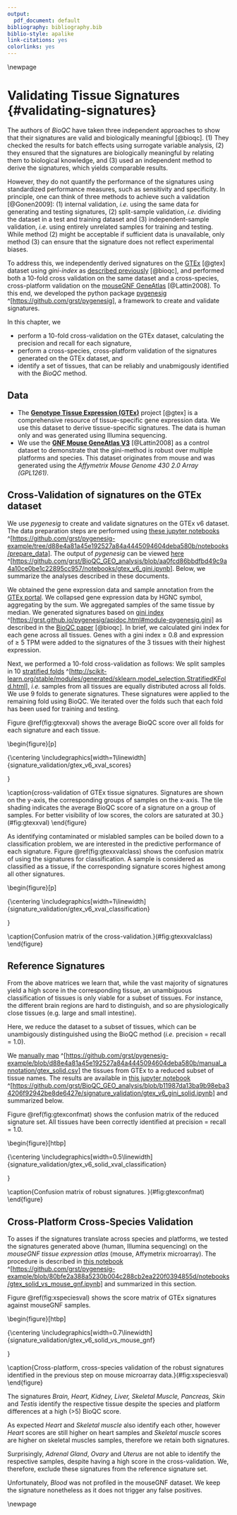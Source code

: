 ```yaml
---
output:
  pdf_document: default
bibliography: bibliography.bib
biblio-style: apalike
link-citations: yes
colorlinks: yes
---
```


\newpage 

# Validating Tissue Signatures {#validating-signatures}

The authors of *BioQC* have taken three independent approaches
to show that their signatures are valid and biologically meaningful [@bioqc].
(1) They checked the results for batch effects using surrogate
variable analysis, (2) they ensured that the signatures
are biologically meaningful by relating them to biological knowledge,
and (3) used an independent method to derive the signatures, which yields comparable results.

However, they do not quantify the performance of the signatures using
standardized performance measures, such as sensitivity and specificity.
In principle, one can think of three methods to achieve such a
validation [@Gonen2009]: (1) internal validation, *i.e.* using the same
data for generating and testing signatures, (2) split-sample validation,
*i.e.* dividing the dataset in a test and training dataset and (3)
independent-sample validation, *i.e.* using entirely unrelated samples
for training and testing. While method (2) might be acceptable if
sufficient data is unavailable, only method (3) can ensure that the
signature does not reflect experimental biases.

To address this, we independently derived signatures on the
[GTEx](http://gtexportal.org) [@gtex] dataset using *gini-index* as 
[described previously](https://www.ncbi.nlm.nih.gov/pmc/articles/PMC5379536/) [@bioqc], and performed
both a 10-fold cross validation on the same dataset and a cross-species,
cross-platform validation on the [mouseGNF GeneAtlas](https://www.ncbi.nlm.nih.gov/geo/query/acc.cgi?acc=GSE10246) [@Lattin2008].
To this end, we developed the python package [pygenesig](https://github.com/grst/pygenesig) ^[https://github.com/grst/pygenesig],
a framework to create and validate signatures.

In this chapter, we

 * perform a 10-fold cross-validation on the GTEx dataset, calculating the precision and recall for each signature,
 * perform a cross-species, cross-platform validation of the signatures generated on the GTEx dataset, and
 * identify a set of tissues, that can be reliably and unabmigously identified with the *BioQC* method.


## Data
 * The [**Genotype Tissue Expression (GTEx)**](http://gtexportal.org) project [@gtex] is a comprehensive resource of tissue-specific gene expression data. We use this dataset to derive tissue-specific signatures. The data is human only and was generated using Illumina sequencing.
 * We use the [**GNF Mouse GeneAtlas V3**](https://www.ncbi.nlm.nih.gov/geo/query/acc.cgi?acc=GSE10246) [@Lattin2008] as a control dataset to demonstrate that the gini-method is robust over multiple platforms and species. This dataset originates from mouse and was generated using the *Affymetrix Mouse Genome 430 2.0 Array (GPL1261)*.

## Cross-Validation of signatures on the GTEx dataset
We use *pygenesig* to create and validate signatures on the GTEx v6 dataset. The data preparation steps are performed using [these jupyter notebooks](https://github.com/grst/pygenesig-example/tree/d88e4a81a45e192527a84a4445094604deba580b/notebooks/prepare_data) ^[https://github.com/grst/pygenesig-example/tree/d88e4a81a45e192527a84a4445094604deba580b/notebooks/prepare_data]. The output of *pygenesig* can be viewed [here](https://github.com/grst/BioQC_GEO_analysis/blob/aa0fcd86bbdfbd49c9a4a10ce0be1c22895cc957/notebooks/gtex_v6_gini.ipynb) ^[https://github.com/grst/BioQC_GEO_analysis/blob/aa0fcd86bbdfbd49c9a4a10ce0be1c22895cc957/notebooks/gtex_v6_gini.ipynb]. Below, we summarize the analyses described in these documents.

We obtained the gene expression data and sample annotation from the [GTEx portal](http://gtexportal.org). We collapsed gene 
expression data by HGNC symbol, aggregating by the sum. We aggregated samples of the same tissue by median. 
We generated signatures based on [gini index](https://grst.github.io/pygenesig/apidoc.html#module-pygenesig.gini) ^[https://grst.github.io/pygenesig/apidoc.html#module-pygenesig.gini] as described in the [BioQC paper](https://www.ncbi.nlm.nih.gov/pmc/articles/PMC5379536/) [@bioqc]. In brief, we calculated gini index for each gene across all tissues. Genes with a gini index $\ge$ 0.8 and expression of $\ge$ 5 TPM were added to the signatures of the 3 tissues with their highest expression. 

Next, we performed a 10-fold cross-validation as follows:
We split samples in 10 [stratified folds](http://scikit-learn.org/stable/modules/generated/sklearn.model_selection.StratifiedKFold.html) ^[http://scikit-learn.org/stable/modules/generated/sklearn.model_selection.StratifiedKFold.html], *i.e.* samples from all tissues are equally distributed across all folds. We use 9 folds to generate signatures. These signatures were applied to the remaining fold using BioQC. We iterated over the folds such that each fold has been used for training and testing.

Figure \@ref(fig:gtexxval) shows the average BioQC score over all folds for each signature and each tissue.

\begin{figure}[p]

{\centering \includegraphics[width=1\linewidth]{signature_validation/gtex_v6_xval_scores} 

}

\caption{cross-validation of GTEx tissue signatures. Signatures are shown on the y-axis, the corresponding groups of samples on the x-axis. The tile shading indicates the average BioQC score of a signature on a group of samples. For better visibility of low scores, the colors are saturated at 30.}(\#fig:gtexxval)
\end{figure}

As identifying contaminated or mislabled samples can be boiled down to a classification problem, we are interested in the predictive performance of each signature. Figure \@ref(fig:gtexxvalclass) shows the confusion matrix of using the signatures for classification. A sample is considered as classified as a tissue, if the corresponding signature scores highest among all other signatures.

\begin{figure}[p]

{\centering \includegraphics[width=1\linewidth]{signature_validation/gtex_v6_xval_classification} 

}

\caption{Confusion matrix of the cross-validation.}(\#fig:gtexxvalclass)
\end{figure}

## Reference Signatures
From the above matrices we learn that, while the vast majority of signatures yield a high score in the corresponding tissue, an unambiguous classification of tissues is only viable for a subset of tissues.
For instance, the different brain regions are hard to distinguish, and so are physiologically close tissues (e.g. large and small intestine).

Here, we reduce the dataset to a subset of tissues, which can be unambigously distinguished using the BioQC method (*i.e.* precision = recall = 1.0).

We [manually map](https://github.com/grst/pygenesig-example/blob/d88e4a81a45e192527a84a4445094604deba580b/manual_annotation/gtex_solid.csv) ^[https://github.com/grst/pygenesig-example/blob/d88e4a81a45e192527a84a4445094604deba580b/manual_annotation/gtex_solid.csv]
the tissues from GTEx to a reduced subset of tissue names. The results are available in [this jupyter notebook](https://github.com/grst/BioQC_GEO_analysis/blob/b11987da13ba9b98eba34206f92942be8de6427e/signature_validation/gtex_v6_gini_solid.ipynb) ^[https://github.com/grst/BioQC_GEO_analysis/blob/b11987da13ba9b98eba34206f92942be8de6427e/signature_validation/gtex_v6_gini_solid.ipynb]
and summarized below.

Figure \@ref(fig:gtexconfmat) shows the confusion matrix of the reduced signature set. All tissues have been correctly identified at precision = recall = 1.0.

\begin{figure}[htbp]

{\centering \includegraphics[width=0.5\linewidth]{signature_validation/gtex_v6_solid_xval_classification} 

}

\caption{Confusion matrix of robust signatures. }(\#fig:gtexconfmat)
\end{figure}




## Cross-Platform Cross-Species Validation
To asses if the signatures translate across species and platforms, we tested the signatures generated above (human, Illumina sequencing) on the *mouseGNF tissue expression atlas* (mouse, Affymetrix microarray). The procedure is described in [this notebook](https://github.com/grst/pygenesig-example/blob/80bfe2a388a5230b004c288cb2ea220f0394855d/notebooks/gtex_solid_vs_mouse_gnf.ipynb) ^[https://github.com/grst/pygenesig-example/blob/80bfe2a388a5230b004c288cb2ea220f0394855d/notebooks/gtex_solid_vs_mouse_gnf.ipynb] and summarized in this section. 

Figure \@ref(fig:xspeciesval) shows the score matrix of GTEx signatures against mouseGNF samples. 

\begin{figure}[htbp]

{\centering \includegraphics[width=0.7\linewidth]{signature_validation/gtex_v6_solid_vs_mouse_gnf} 

}

\caption{Cross-platform, cross-species validation of the robust signatures identified in the previous step on mouse microarray data.}(\#fig:xspeciesval)
\end{figure}

The signatures *Brain, Heart, Kidney, Liver, Skeletal Muscle, Pancreas, Skin* and *Testis* identify the respective tissue despite the species and platform differences at a high (>5) BioQC score.

As expected *Heart* and *Skeletal muscle* also identify each other, however *Heart* scores are still higher on heart samples and *Skeletal muscle* scores are higher on skeletal muscles samples, therefore we retain both signatures.

Surprisingly, *Adrenal Gland*, *Ovary* and *Uterus* are not able to identify the respective samples, despite having a high score in the cross-validation. We, therefore, exclude these signatures from the reference signature set.

Unfortunately, *Blood* was not profiled in the mouseGNF dataset. We keep the signature nonetheless as it does not trigger any false positives.

\newpage
